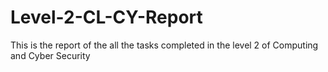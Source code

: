 # Level-2-CL-CY-Report
This is the report of the all the tasks completed in the level 2 of Computing and Cyber Security
